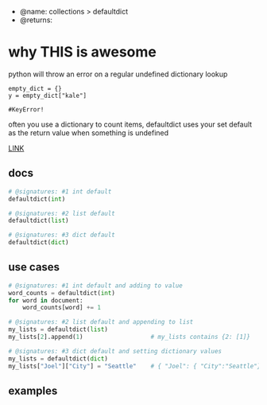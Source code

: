 - @name: collections > defaultdict
- @returns:

# why THIS is awesome

python will throw an error on a regular undefined dictionary lookup

```
empty_dict = {}
y = empty_dict["kale"]

#KeyError!
```

often you use a dictionary to count items, defaultdict uses your set default as
the return value when something is undefined

[LINK]()

## docs
```python
# @signatures: #1 int default
defaultdict(int)

# @signatures: #2 list default
defaultdict(list)

# @signatures: #3 dict default
defaultdict(dict)
```

## use cases
```python
# @signatures: #1 int default and adding to value
word_counts = defaultdict(int)
for word in document: 
    word_counts[word] += 1

# @signatures: #2 list default and appending to list
my_lists = defaultdict(list)
my_lists[2].append(1)                   # my_lists contains {2: [1]}

# @signatures: #3 dict default and setting dictionary values
my_lists = defaultdict(dict)
my_lists["Joel"]["City"] = "Seattle"    # { "Joel": { "City":"Seattle"}}
```

## examples
```python
```
